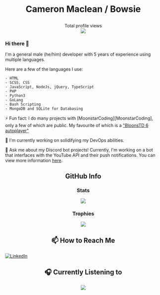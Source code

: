 # <p align="center"> Cameron Maclean / Bowsie </p>
<p align="center">
  Total profile views
  <br/>
  <img src="https://profile-counter.glitch.me/BowsiePup/count.svg" />
</p>

### Hi there 👋

I'm a general male (he/him) developer with 5 years of experience using multiple languages.

Here are a few of the languages I use:

```asciidoc
- HTML
- SCSS, CSS
- JavaScript, NodeJs, jQuery, TypeScript
- PHP
- Python3
- GoLang
- Bash Scripting
- MongoDB and SQLite for Databasing
```

⚡ Fun fact: I do many projects with [MoonstarCoding][MoonstarCoding], only a few of which are public. My favourite of which is a ["BloonsTD 6 autoplayer"][BTD6]


🌱 I'm currently working on solidifying my DevOps abilities.

💬 Ask me about my Discord bot projects! Currently, I'm working on a bot that interfaces with the YouTube API and their push notifications. You can view more information [here][YouTubeBotOnTopGG].

## <p align="center"> GitHub Info </p>

### <p align="center"> Stats </p>
<p align="center">
<img src="https://github-readme-stats.vercel.app/api?username=BowsiePup&show_icons=true&theme=dracula" />
</p>

### <p align="center"> Trophies </p>
<p align="center">
<img src="https://github-profile-trophy.vercel.app/?username=BowsiePup&theme=dracula" />
</p>

## <p align="center"> 📫 How to Reach Me 
[![LinkedIn][LinkedIn]][LinkedIn-URL]

## <p align="center"> 🎧 Currently Listening to </p>
<p align="center">
  <img src="https://spotify-status-widget.vercel.app/api/spotify" />
</p>



<!-- Links Etc-->
[AstroCoding]: https://github.com/AstroCoding "Mark H"
[BTD6]: https://github.com/Jazzmoon/btd6_autoplay
[YouTubeBotOnTopGG]: https://top.gg/bot/youtube "YouTubeBot on Top.gg"
[LinkedIn-URL]: https://linkedin.com/in/cameron-r-maclean

<!-- Shields -->
[LinkedIn]: https://img.shields.io/badge/LinkedIn-0077B5?style=for-the-badge&logo=linkedin&logoColor=white
